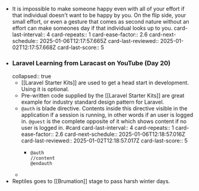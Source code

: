 - It is impossible to make someone happy even with all of your effort if that individual doesn't want to be  happy by you. On the flip side, your small effort, or even a gesture that comes as second nature without an effort can make someones day if that individual looks up to you.
  card-last-interval:: 4
  card-repeats:: 1
  card-ease-factor:: 2.6
  card-next-schedule:: 2025-01-06T12:17:57.665Z
  card-last-reviewed:: 2025-01-02T12:17:57.668Z
  card-last-score:: 5
- ### Laravel Learning from Laracast on YouTube (Day 20)
  collapsed:: true
	- [[Laravel Starter Kits]] are used to get a head start in development. Using it is optional.
	- Pre-written code supplied by the [[Laravel Starter Kits]] are great example for industry standard design pattern for Laravel.
	- `@auth` is blade directive. Contents inside this directive visible in the application if a session is running, in other words if an user is logged in. `@guest` is the complete opposite of it which shows content if no user is logged in. #card
	  card-last-interval:: 4
	  card-repeats:: 1
	  card-ease-factor:: 2.6
	  card-next-schedule:: 2025-01-06T12:18:57.016Z
	  card-last-reviewed:: 2025-01-02T12:18:57.017Z
	  card-last-score:: 5
		- ```blade
		  @auth
		  //content  
		  @endauth
		  ```
	-
- Reptiles goes to [[Brumation]] stage to pass harsh winter days.